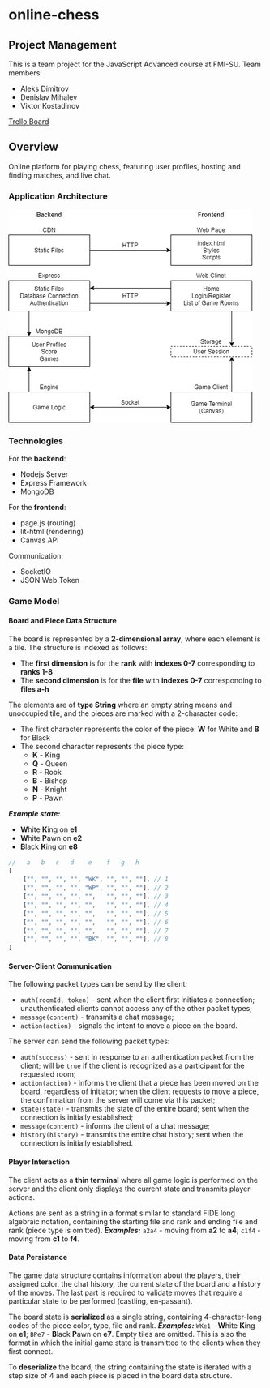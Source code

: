 # online-chess

## Project Management
This is a team project for the JavaScript Advanced course at FMI-SU. Team members:
* Aleks Dimitrov
* Denislav Mihalev
* Viktor Kostadinov

[Trello Board](https://trello.com/b/2iTXq26E/project-js)

## Overview
Online platform for playing chess, featuring user profiles, hosting and finding matches, and live chat.

### Application Architecture

![Architecture](./docs/arch.png)

### Technologies

For the **backend**:
* Nodejs Server
* Express Framework
* MongoDB

For the **frontend**:
* page.js (routing)
* lit-html (rendering)
* Canvas API

Communication:
* SocketIO
* JSON Web Token

### Game Model

#### Board and Piece Data Structure

The board is represented by a **2-dimensional array**, where each element is a tile. The structure is indexed as follows:

* The **first dimension** is for the **rank** with **indexes 0-7** corresponding to **ranks 1-8**
* The **second dimension** is for the **file** with **indexes 0-7** corresponding to **files a-h**

The elements are of **type String** where an empty string means and unoccupied tile, and the pieces are marked with a 2-character code:

* The first character represents the color of the piece: **W** for White and **B** for Black
* The second character represents the piece type:
    * **K** - King
    * **Q** - Queen
    * **R** - Rook
    * **B** - Bishop
    * **N** - Knight
    * **P** - Pawn

***Example state:***

* **W**hite **K**ing on **e1**
* **W**hite **P**awn on **e2**
* **B**lack **K**ing on **e8**

```javascript
//   a   b   c   d    e    f   g   h
[
    ["", "", "", "", "WK", "", "", ""], // 1
    ["", "", "", "", "WP", "", "", ""], // 2
    ["", "", "", "", "",   "", "", ""], // 3
    ["", "", "", "", "",   "", "", ""], // 4
    ["", "", "", "", "",   "", "", ""], // 5
    ["", "", "", "", "",   "", "", ""], // 6
    ["", "", "", "", "",   "", "", ""], // 7
    ["", "", "", "", "BK", "", "", ""], // 8
]
```

#### Server-Client Communication

The following packet types can be send by the client:
* `auth(roomId, token)` - sent when the client first initiates a connection; unauthenticated clients cannot access any of the other packet types;
* `message(content)` - transmits a chat message;
* `action(action)` - signals the intent to move a piece on the board.

The server can send the following packet types:
* `auth(success)` - sent in response to an authentication packet from the client; will be `true` if the client is recognized as a participant for the requested room;
* `action(action)` - informs the client that a piece has been moved on the board, regardless of initiator; when the client requests to move a piece, the confirmation from the server will come via this packet;
* `state(state)` - transmits the state of the entire board; sent when the connection is initially established;
* `message(content)` - informs the client of a chat message;
* `history(history)` - transmits the entire chat history; sent when the connection is initially established.

#### Player Interaction

The client acts as a **thin terminal** where all game logic is performed on the server and the client only displays the current state and transmits player actions.

Actions are sent as a string in a format similar to standard FIDE long algebraic notation, containing the starting file and rank and ending file and rank (piece type is omitted). ***Examples:*** `a2a4` - moving from **a2** to **a4**; `c1f4` - moving from **c1** to **f4**.

#### Data Persistance

The game data structure contains information about the players, their assigned color, the chat history, the current state of the board and a history of the moves. The last part is required to validate moves that require a particular state to be performed (castling, en-passant).

The board state is **serialized** as a single string, containing 4-character-long codes of the piece color, type, file and rank. ***Examples:*** `WKe1` - **W**hite **K**ing on **e1**; `BPe7` - **B**lack **P**awn on **e7**. Empty tiles are omitted. This is also the format in which the initial game state is transmitted to the clients when they first connect.

To **deserialize** the board, the string containing the state is iterated with a step size of 4 and each piece is placed in the board data structure.
